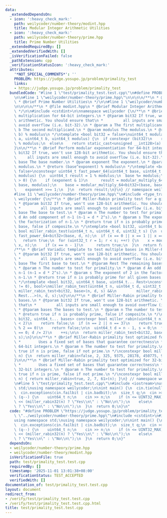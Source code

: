 ```yaml
---
data:
  _extendedDependsOn:
  - icon: ':heavy_check_mark:'
    path: weilycoder/number-theory/modint.hpp
    title: Modular Integer Arithmetic Utilities
  - icon: ':heavy_check_mark:'
    path: weilycoder/number-theory/prime.hpp
    title: Prime Number Utilities
  _extendedRequiredBy: []
  _extendedVerifiedWith: []
  _isVerificationFailed: false
  _pathExtension: cpp
  _verificationStatusIcon: ':heavy_check_mark:'
  attributes:
    '*NOT_SPECIAL_COMMENTS*': ''
    PROBLEM: https://judge.yosupo.jp/problem/primality_test
    links:
    - https://judge.yosupo.jp/problem/primality_test
  bundledCode: "#line 1 \"test/primality_test.test.cpp\"\n#define PROBLEM \"https://judge.yosupo.jp/problem/primality_test\"\
    \n\n#line 1 \"weilycoder/number-theory/prime.hpp\"\n\n\n\n/**\n * @file prime.hpp\n\
    \ * @brief Prime Number Utilities\n */\n\n#line 1 \"weilycoder/number-theory/modint.hpp\"\
    \n\n\n\n/**\n * @file modint.hpp\n * @brief Modular Integer Arithmetic Utilities\n\
    \ */\n\n#include <cstdint>\n\nnamespace weilycoder {\n/**\n * @brief Perform modular\
    \ multiplication for 64-bit integers.\n * @tparam bit32 If true, won't use 128-bit\
    \ arithmetic. You should ensure that\n *         all inputs are small enough to\
    \ avoid overflow (i.e. bit-32).\n * @param a The first multiplicand.\n * @param\
    \ b The second multiplicand.\n * @param modulus The modulus.\n * @return (a *\
    \ b) % modulus\n */\ntemplate <bool bit32 = false>\nuint64_t modular_multiply_64(uint64_t\
    \ a, uint64_t b, uint64_t modulus) {\n  if constexpr (bit32)\n    return a * b\
    \ % modulus;\n  else\n    return static_cast<unsigned __int128>(a) * b % modulus;\n\
    }\n\n/**\n * @brief Perform modular exponentiation for 64-bit integers.\n * @tparam\
    \ bit32 If true, won't use 128-bit arithmetic. You should ensure that\n *    \
    \     all inputs are small enough to avoid overflow (i.e. bit-32).\n * @param\
    \ base The base number.\n * @param exponent The exponent.\n * @param modulus The\
    \ modulus.\n * @return (base^exponent) % modulus\n */\ntemplate <bool bit32 =\
    \ false>\nconstexpr uint64_t fast_power_64(uint64_t base, uint64_t exponent, uint64_t\
    \ modulus) {\n  uint64_t result = 1 % modulus;\n  base %= modulus;\n  while (exponent\
    \ > 0) {\n    if (exponent & 1)\n      result = modular_multiply_64<bit32>(result,\
    \ base, modulus);\n    base = modular_multiply_64<bit32>(base, base, modulus);\n\
    \    exponent >>= 1;\n  }\n  return result;\n}\n} // namespace weilycoder\n\n\n\
    #line 11 \"weilycoder/number-theory/prime.hpp\"\n#include <type_traits>\n\nnamespace\
    \ weilycoder {\n/**\n * @brief Miller-Rabin primality test for a given base.\n\
    \ * @tparam bit32 If true, won't use 128-bit arithmetic. You should ensure that\n\
    \ *         all inputs are small enough to avoid overflow (i.e. bit-32).\n * @tparam\
    \ base The base to test.\n * @param n The number to test for primality.\n * @param\
    \ d An odd component of n-1 (n-1 = d * 2^s).\n * @param s The exponent of 2 in\
    \ the factorization of n-1.\n * @return true if n is probably prime for the given\
    \ base, false if composite.\n */\ntemplate <bool bit32, uint64_t base>\nconstexpr\
    \ bool miller_rabin_test(uint64_t n, uint64_t d, uint32_t s) {\n  uint64_t x =\
    \ fast_power_64<bit32>(base, d, n);\n  if (x == 0 || x == 1 || x == n - 1)\n \
    \   return true;\n  for (uint32_t r = 1; r < s; ++r) {\n    x = modular_multiply_64<bit32>(x,\
    \ x, n);\n    if (x == n - 1)\n      return true;\n  }\n  return false;\n}\n\n\
    /**\n * @brief Variadic template to test multiple bases in Miller-Rabin test.\n\
    \ * @tparam bit32 If true, won't use 128-bit arithmetic. You should ensure that\n\
    \ *         all inputs are small enough to avoid overflow (i.e. bit-32).\n * @tparam\
    \ base The first base to test.\n * @tparam Rest The remaining bases to test.\n\
    \ * @param n The number to test for primality.\n * @param d An odd component of\
    \ n-1 (n-1 = d * 2^s).\n * @param s The exponent of 2 in the factorization of\
    \ n-1.\n * @return true if n is probably prime for all given bases, false if composite.\n\
    \ */\ntemplate <bool bit32, uint64_t base, uint64_t... Rest>\nconstexpr std::enable_if_t<(sizeof...(Rest)\
    \ != 0), bool>\nmiller_rabin_test(uint64_t n, uint64_t d, uint32_t s) {\n  return\
    \ miller_rabin_test<bit32, base>(n, d, s) &&\n         miller_rabin_test<bit32,\
    \ Rest...>(n, d, s);\n}\n\n/**\n * @brief Miller-Rabin primality test using multiple\
    \ bases.\n * @tparam bit32 If true, won't use 128-bit arithmetic. You should ensure\
    \ that\n *         all inputs are small enough to avoid overflow (i.e. bit-32).\n\
    \ * @tparam bases The bases to test.\n * @param n The number to test for primality.\n\
    \ * @return true if n is probably prime, false if composite.\n */\ntemplate <bool\
    \ bit32, uint64_t... bases> constexpr bool miller_rabin(uint64_t n) {\n  if (n\
    \ < 2)\n    return false;\n  if (n == 2 || n == 3)\n    return true;\n  if (n\
    \ % 2 == 0)\n    return false;\n\n  uint64_t d = n - 1, s = 0;\n  for (; d % 2\
    \ == 0; d /= 2)\n    ++s;\n\n  return miller_rabin_test<bit32, bases...>(n, d,\
    \ s);\n}\n\n/**\n * @brief Miller-Rabin primality test optimized for 64-bit integers.\n\
    \ *        Uses a fixed set of bases that guarantee correctness\n *        for\
    \ 64-bit integers.\n * @param n The number to test for primality.\n * @return\
    \ true if n is prime, false if not prime.\n */\nconstexpr bool miller_rabin64(uint64_t\
    \ n) {\n  return miller_rabin<false, 2, 325, 9375, 28178, 450775, 9780504, 1795265022>(n);\n\
    }\n\n/**\n * @brief Miller-Rabin primality test optimized for 32-bit integers.\n\
    \ *        Uses a fixed set of bases that guarantee correctness\n *        for\
    \ 32-bit integers.\n * @param n The number to test for primality.\n * @return\
    \ true if n is prime, false if not prime.\n */\nconstexpr bool miller_rabin32(uint32_t\
    \ n) { return miller_rabin<true, 2, 7, 61>(n); }\n} // namespace weilycoder\n\n\
    \n#line 5 \"test/primality_test.test.cpp\"\n#include <iostream>\nusing namespace\
    \ std;\nusing namespace weilycoder;\n\nint main() {\n  cin.tie(nullptr)->sync_with_stdio(false);\n\
    \  cin.exceptions(cin.failbit | cin.badbit);\n  size_t q;\n  cin >> q;\n  while\
    \ (q--) {\n    uint64_t n;\n    cin >> n;\n    if (n <= UINT32_MAX)\n      cout\
    \ << (miller_rabin32(n) ? \"Yes\\n\" : \"No\\n\");\n    else\n      cout << (miller_rabin64(n)\
    \ ? \"Yes\\n\" : \"No\\n\");\n  }\n  return 0;\n}\n"
  code: "#define PROBLEM \"https://judge.yosupo.jp/problem/primality_test\"\n\n#include\
    \ \"../weilycoder/number-theory/prime.hpp\"\n#include <cstdint>\n#include <iostream>\n\
    using namespace std;\nusing namespace weilycoder;\n\nint main() {\n  cin.tie(nullptr)->sync_with_stdio(false);\n\
    \  cin.exceptions(cin.failbit | cin.badbit);\n  size_t q;\n  cin >> q;\n  while\
    \ (q--) {\n    uint64_t n;\n    cin >> n;\n    if (n <= UINT32_MAX)\n      cout\
    \ << (miller_rabin32(n) ? \"Yes\\n\" : \"No\\n\");\n    else\n      cout << (miller_rabin64(n)\
    \ ? \"Yes\\n\" : \"No\\n\");\n  }\n  return 0;\n}"
  dependsOn:
  - weilycoder/number-theory/prime.hpp
  - weilycoder/number-theory/modint.hpp
  isVerificationFile: true
  path: test/primality_test.test.cpp
  requiredBy: []
  timestamp: '2025-11-01 13:01:38+08:00'
  verificationStatus: TEST_ACCEPTED
  verifiedWith: []
documentation_of: test/primality_test.test.cpp
layout: document
redirect_from:
- /verify/test/primality_test.test.cpp
- /verify/test/primality_test.test.cpp.html
title: test/primality_test.test.cpp
---
```

